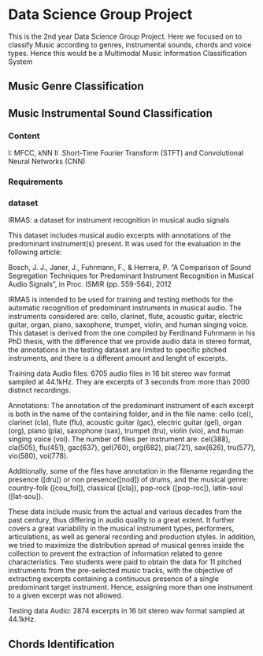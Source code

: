 # Data Science Group Project
This is the 2nd year Data Science Group Project. Here we focused on to classify Music according to genres, instrumental sounds, chords and voice types. Hence this would be a Multimodal Music Information Classification System
## Music Genre Classification

## Music Instrumental Sound Classification
### Content ###
 I:  MFCC, kNN
 II .Short-Time Fourier Transform (STFT) and Convolutional Neural Networks (CNN)
 
### Requirements ###

### dataset ###

IRMAS: a dataset for instrument recognition in musical audio signals

This dataset includes musical audio excerpts with annotations of the predominant instrument(s) present. It was used for the evaluation in the following article:

Bosch, J. J., Janer, J., Fuhrmann, F., & Herrera, P. “A Comparison of Sound Segregation Techniques for Predominant Instrument Recognition in Musical Audio Signals”, in Proc. ISMIR (pp. 559-564), 2012

IRMAS is intended to be used for training and testing methods for the automatic recognition of predominant instruments in musical audio. The instruments considered are: cello, clarinet, flute, acoustic guitar, electric guitar, organ, piano, saxophone, trumpet, violin, and human singing voice. This dataset is derived from the one compiled by Ferdinand Fuhrmann in his PhD thesis, with the difference that we provide audio data in stereo format, the annotations in the testing dataset are limited to specific pitched instruments, and there is a different amount and lenght of excerpts.



Training data
Audio files: 6705 audio files in 16 bit stereo wav format sampled at 44.1kHz. They are excerpts of 3 seconds from more than 2000 distinct recordings.

Annotations: The annotation of the predominant instrument of each excerpt is both in the name of the containing folder, and in the file name: cello (cel), clarinet (cla), flute (flu), acoustic guitar (gac), electric guitar (gel), organ (org), piano (pia), saxophone (sax), trumpet (tru), violin (vio), and human singing voice (voi). The number of files per instrument are: cel(388), cla(505), flu(451), gac(637), gel(760), org(682), pia(721), sax(626), tru(577), vio(580), voi(778).

Additionally, some of the files have annotation in the filename regarding the presence ([dru]) or non presence([nod]) of drums, and the musical genre: country-folk ([cou_fol]), classical ([cla]), pop-rock ([pop-roc]), latin-soul ([lat-sou]).

These data include music from the actual and various decades from the past century, thus differing in audio quality to a great extent. It further covers a great variability in the musical instrument types, performers, articulations, as well as general recording and production styles. In addition, we tried to maximize the distribution spread of musical genres inside the collection to prevent the extraction of information related to genre characteristics. Two students were paid to obtain the data for 11 pitched instruments from the pre-selected music tracks, with the objective of extracting excerpts containing a continuous presence of a single predominant target instrument. Hence, assigning more than one instrument to a given excerpt was not allowed.

Testing data
Audio: 2874 excerpts in 16 bit stereo wav format sampled at 44.1kHz.
 
## Chords Identification
